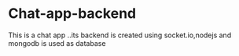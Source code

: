 # Chat-app-backend
This is a chat app ..its backend is created using socket.io,nodejs and mongodb is used as database 
